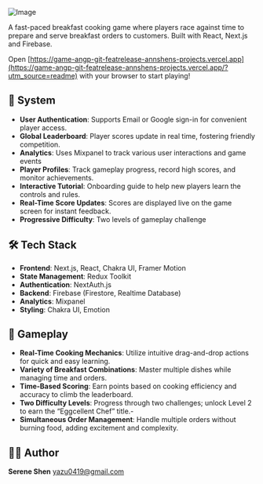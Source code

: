 ![Image](https://github.com/user-attachments/assets/1a7f3ebc-f6b9-4f9a-9867-ee889024d650)

A fast-paced breakfast cooking game where players race against time to prepare and serve breakfast orders to customers. Built with React, Next.js and Firebase.

Open [https://game-angp-git-featrelease-annshens-projects.vercel.app](https://game-angp-git-featrelease-annshens-projects.vercel.app/?utm_source=readme) with your browser to start playing!

## 🍳 System

- **User Authentication**: Supports Email or Google sign-in for convenient player access.
- **Global Leaderboard**: Player scores update in real time, fostering friendly competition.
- **Analytics**: Uses Mixpanel to track various user interactions and game events
- **Player Profiles**: Track gameplay progress, record high scores, and monitor achievements.
- **Interactive Tutorial**: Onboarding guide to help new players learn the controls and rules.
- **Real-Time Score Updates**: Scores are displayed live on the game screen for instant feedback.
- **Progressive Difficulty**: Two levels of gameplay challenge

## 🛠️ Tech Stack

- **Frontend**: Next.js, React, Chakra UI, Framer Motion
- **State Management**: Redux Toolkit
- **Authentication**: NextAuth.js
- **Backend**: Firebase (Firestore, Realtime Database)
- **Analytics**: Mixpanel
- **Styling**: Chakra UI, Emotion
  
## 🎯 Gameplay

- **Real-Time Cooking Mechanics**: Utilize intuitive drag-and-drop actions for quick and easy learning.
- **Variety of Breakfast Combinations**: Master multiple dishes while managing time and orders.
- **Time-Based Scoring**: Earn points based on cooking efficiency and accuracy to climb the leaderboard.
- **Two Difficulty Levels**: Progress through two challenges; unlock Level 2 to earn the “Eggcellent Chef” title.-
- **Simultaneous Order Management**: Handle multiple orders without burning food, adding excitement and complexity.

## 👩‍💻 Author

**Serene Shen**
yazu0419@gmail.com

